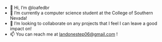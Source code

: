 - 👋 Hi, I’m @loafedbr
- 👀 I’m currently a computer science student at the College of Southern Nevada!
- 💞️ I’m looking to collaborate on any projects that I feel I can leave a good impact on!
- 📫 You can reach me at landonestep06@gmail.com !
